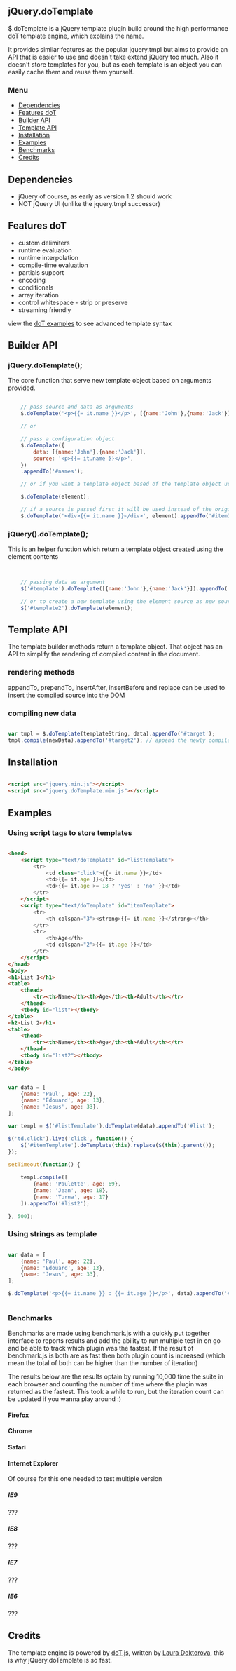 ## jQuery.doTemplate

$.doTemplate is a jQuery template plugin build around the high performance [doT](#credits) template engine, which explains the name. 

It provides similar features as the popular jquery.tmpl but aims to provide an API that is easier to use and doesn't take extend jQuery too much.
Also it doesn't store templates for you, but as each template is an object you can easily cache them and reuse them yourself.

### Menu

* [Dependencies](#dependencies)
* [Features doT](#features-dot)
* [Builder API](#builder-api)
* [Template API](#template-api)
* [Installation](#installation)
* [Examples](#examples)
* [Benchmarks](#benchmarks)
* [Credits](#credits)


## Dependencies

* jQuery of course, as early as version 1.2 should work 
* NOT jQuery UI (unlike the jquery.tmpl successor)

## Features doT

* custom delimiters
* runtime evaluation
* runtime interpolation
* compile-time evaluation
* partials support
* encoding
* conditionals
* array iteration
* control whitespace - strip or preserve
* streaming friendly

view the [doT examples](https://github.com/olado/doT/tree/master/examples) to see advanced template syntax

## Builder API

### jQuery.doTemplate();

The core function that serve new template object based on arguments provided.

```javascript

    // pass source and data as arguments
    $.doTemplate('<p>{{= it.name }}</p>', [{name:'John'},{name:'Jack'}]).appendTo('#names');

    // or

    // pass a configuration object
    $.doTemplate({
        data: [{name:'John'},{name:'Jack'}],
        source: '<p>{{= it.name }}</p>',
    })
    .appendTo('#names');

    // or if you want a template object based of the template object used to render an element

    $.doTemplate(element);

    // if a source is passed first it will be used instead of the original template
    $.doTemplate('<div>{{= it.name }}</div>', element).appendTo('#itemId');


```

### jQuery().doTemplate();

This is an helper function which return a template object created using the element contents

```javascript

    
    // passing data as argument
    $('#template').doTemplate([{name:'John'},{name:'Jack'}]).appendTo('#names');

    // or to create a new template using the element source as new source
    $('#template2').doTemplate(element);

```

## Template API

The template builder methods return a template object. That object has an API to simplify the rendering of compiled
content in the document.

### rendering methods

appendTo, prependTo, insertAfter, insertBefore and replace can be used to insert the compiled source into the DOM

### compiling new data

```javascript

var tmpl = $.doTemplate(templateString, data).appendTo('#target');
tmpl.compile(newData).appendTo('#target2'); // append the newly compiled data to a new element

```

## Installation

```html

<script src="jquery.min.js"></script>
<script src="jquery.doTemplate.min.js"></script>

```

## Examples

### Using script tags to store templates

```html

<head>
    <script type="text/doTemplate" id="listTemplate">
        <tr>
            <td class="click">{{= it.name }}</td>
            <td>{{= it.age }}</td>
            <td>{{= it.age >= 18 ? 'yes' : 'no' }}</td>
        </tr>
    </script>
    <script type="text/doTemplate" id="itemTemplate">
        <tr>
            <th colspan="3"><strong>{{= it.name }}</strong></th>
        </tr>
        <tr>
            <th>Age</th>
            <td colspan="2">{{= it.age }}</td>
        </tr>
    </script>
</head>
<body>
<h1>List 1</h1>
<table>
    <thead>
        <tr><th>Name</th><th>Age</th><th>Adult</th></tr>
    </thead>
    <tbody id="list"></tbody>
</table>
<h2>List 2</h1>
<table>
    <thead>
        <tr><th>Name</th><th>Age</th><th>Adult</th></tr>
    </thead>
    <tbody id="list2"></tbody>
</table>
</body>
```

```javascript

var data = [
    {name: 'Paul', age: 22},
    {name: 'Edouard', age: 13},
    {name: 'Jesus', age: 33},
];

var templ = $('#listTemplate').doTemplate(data).appendTo('#list');

$('td.click').live('click', function() {
    $('#itemTemplate').doTemplate(this).replace($(this).parent());
});

setTimeout(function() {
        
    templ.compile([
        {name: 'Paulette', age: 69},
        {name: 'Jean', age: 18},
        {name: 'Turna', age: 17}
    ]).appendTo('#list2');

}, 500);

```

### Using strings as template

```javascript

var data = [
    {name: 'Paul', age: 22},
    {name: 'Edouard', age: 13},
    {name: 'Jesus', age: 33},
];

$.doTemplate('<p>{{= it.name }} : {{= it.age }}</p>', data).appendTo('#list');
	
```

### Benchmarks

Benchmarks are made using benchmark.js with a quickly put together interface to reports results and add the ability to run multiple
test in on go and be able to track which plugin was the fastest. If the result of benchmark.js is both are as fast then both plugin count
is increased (which mean the total of both can be higher than the number of iteration)

The results below are the results optain by running 10,000 time the suite in each browser and counting the number of time where the plugin
was returned as the fastest. This took a while to run, but the iteration count can be updated if you wanna play around :)

#### Firefox

#### Chrome

#### Safari

#### Internet Explorer

Of course for this one needed to test multiple version

##### IE9

???

##### IE8

???

##### IE7

???

##### IE6

???

## Credits

The template engine is powered by [doT.js](http://olado.github.com/doT/), written by [Laura Doktorova](https://github.com/olado), this is why jQuery.doTemplate is so fast.
